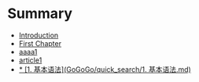 # Summary

* [Introduction](README.md)
* [First Chapter](chapter1.md)
* [aaaa1](aaaa1.md)
* [article1](article1.md)
* [\* \[1. 基本语法\]\(GoGoGo/quick\_search/1. 基本语法.md\)](1-ji-ben-yu-6cd55d28-gogogo-quick-search-1-ji-ben-yu-6cd5-md.md)

